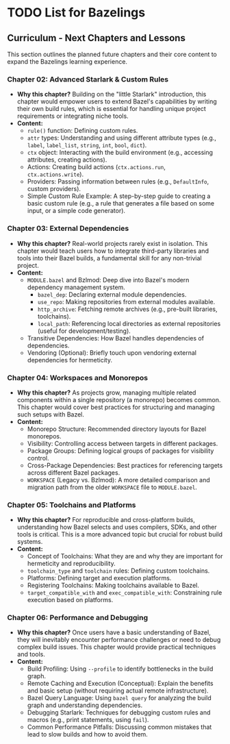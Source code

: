 # TODO List for Bazelings

## Curriculum - Next Chapters and Lessons

This section outlines the planned future chapters and their core content to expand the Bazelings learning experience.

### Chapter 02: Advanced Starlark & Custom Rules
- **Why this chapter?** Building on the "little Starlark" introduction, this chapter would empower users to extend Bazel's capabilities by writing their own build rules, which is essential for handling unique project requirements or integrating niche tools.
- **Content:**
    - `rule()` function: Defining custom rules.
    - `attr` types: Understanding and using different attribute types (e.g., `label`, `label_list`, `string`, `int`, `bool`, `dict`).
    - `ctx` object: Interacting with the build environment (e.g., accessing attributes, creating actions).
    - Actions: Creating build actions (`ctx.actions.run`, `ctx.actions.write`).
    - Providers: Passing information between rules (e.g., `DefaultInfo`, custom providers).
    - Simple Custom Rule Example: A step-by-step guide to creating a basic custom rule (e.g., a rule that generates a file based on some input, or a simple code generator).

### Chapter 03: External Dependencies
- **Why this chapter?** Real-world projects rarely exist in isolation. This chapter would teach users how to integrate third-party libraries and tools into their Bazel builds, a fundamental skill for any non-trivial project.
- **Content:**
    - `MODULE.bazel` and Bzlmod: Deep dive into Bazel's modern dependency management system.
        - `bazel_dep`: Declaring external module dependencies.
        - `use_repo`: Making repositories from external modules available.
        - `http_archive`: Fetching remote archives (e.g., pre-built libraries, toolchains).
        - `local_path`: Referencing local directories as external repositories (useful for development/testing).
    - Transitive Dependencies: How Bazel handles dependencies of dependencies.
    - Vendoring (Optional): Briefly touch upon vendoring external dependencies for hermeticity.

### Chapter 04: Workspaces and Monorepos
- **Why this chapter?** As projects grow, managing multiple related components within a single repository (a monorepo) becomes common. This chapter would cover best practices for structuring and managing such setups with Bazel.
- **Content:**
    - Monorepo Structure: Recommended directory layouts for Bazel monorepos.
    - Visibility: Controlling access between targets in different packages.
    - Package Groups: Defining logical groups of packages for visibility control.
    - Cross-Package Dependencies: Best practices for referencing targets across different Bazel packages.
    - `WORKSPACE` (Legacy vs. Bzlmod): A more detailed comparison and migration path from the older `WORKSPACE` file to `MODULE.bazel`.

### Chapter 05: Toolchains and Platforms
- **Why this chapter?** For reproducible and cross-platform builds, understanding how Bazel selects and uses compilers, SDKs, and other tools is critical. This is a more advanced topic but crucial for robust build systems.
- **Content:**
    - Concept of Toolchains: What they are and why they are important for hermeticity and reproducibility.
    - `toolchain_type` and `toolchain` rules: Defining custom toolchains.
    - Platforms: Defining target and execution platforms.
    - Registering Toolchains: Making toolchains available to Bazel.
    - `target_compatible_with` and `exec_compatible_with`: Constraining rule execution based on platforms.

### Chapter 06: Performance and Debugging
- **Why this chapter?** Once users have a basic understanding of Bazel, they will inevitably encounter performance challenges or need to debug complex build issues. This chapter would provide practical techniques and tools.
- **Content:**
    - Build Profiling: Using `--profile` to identify bottlenecks in the build graph.
    - Remote Caching and Execution (Conceptual): Explain the benefits and basic setup (without requiring actual remote infrastructure).
    - Bazel Query Language: Using `bazel query` for analyzing the build graph and understanding dependencies.
    - Debugging Starlark: Techniques for debugging custom rules and macros (e.g., print statements, using `fail`).
    - Common Performance Pitfalls: Discussing common mistakes that lead to slow builds and how to avoid them.
